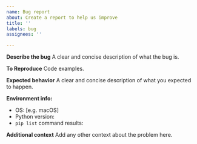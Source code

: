 ```yaml
---
name: Bug report
about: Create a report to help us improve
title: ''
labels: bug
assignees: ''

---
```


**Describe the bug**
A clear and concise description of what the bug is.

**To Reproduce**
Code examples.

**Expected behavior**
A clear and concise description of what you expected to happen.

**Environment info:**
 - OS: [e.g. macOS]
 - Python version: 
 - `pip list` command results: 

**Additional context**
Add any other context about the problem here.
